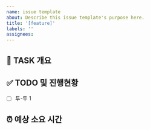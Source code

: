 ```yaml
---
name: issue template
about: Describe this issue template's purpose here.
title: '[feature]'
labels: ''
assignees:
---
```


## :briefcase: TASK 개요

## :white_check_mark: TODO 및 진행현황

- [ ] 투-두 1

## :alarm_clock: 예상 소요 시간